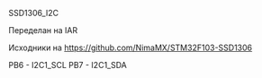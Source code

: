 SSD1306_I2C

Переделан на IAR

Исходники на https://github.com/NimaMX/STM32F103-SSD1306

PB6 - I2C1_SCL
PB7 - I2C1_SDA
